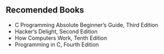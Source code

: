 ## Recomended Books
- C Programming Absolute Beginner’s Guide, Third Edition
- Hacker’s Delight, Second Edition
- How Computers Work, Tenth Edition
- Programming in C, Fourth Edition